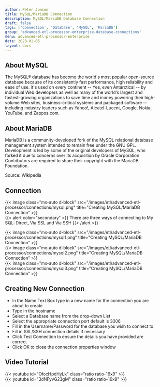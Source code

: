 ```yaml
---
author: Peter Jonson
title: MySQL/MariaDB Connection
description: MySQL/MariaDB Database Connection
draft: false
tags: ['Connection', 'Database', 'MySQL', 'MariaDB']
group: 'advanced-etl-processor-enterprise-database-connections'
menu: advanced-etl-processor-enterprise
date: 2023-01-05
layout: docs
---
```


## About MySQL

The MySQL® database has become the world's most popular open-source database because of its consistently fast performance, high reliability and ease of use. It's used on every continent -- Yes, even Antarctica! -- by individual Web developers as well as many of the world's largest and fastest-growing organizations to save time and money powering their high-volume Web sites, business-critical systems and packaged software -- including industry leaders such as Yahoo!, Alcatel-Lucent, Google, Nokia, YouTube, and Zappos.com.

## About MariaDB

MariaDB is a community-developed fork of the MySQL relational database management system intended to remain free under the GNU GPL. Development is led by some of the original developers of MySQL, who forked it due to concerns over its acquisition by Oracle Corporation. Contributors are required to share their copyright with the MariaDB Foundation.

Source: Wikipedia

## Connection

{{< image class="mx-auto d-block" src="/images/etl/advanced-etl-processor/connections/mysql.png" title="Creating MySQL/MariaDB Connection" >}}
\
{{< alert color="secondary" >}}
There are three ways of connecting to My SQL: Direct, Via SSL and Via SSH
{{< /alert >}}

{{< image class="mx-auto d-block" src="/images/etl/advanced-etl-processor/connections/mysql1.png" title="Creating MySQL/MariaDB Connection" >}}
\
{{< image class="mx-auto d-block" src="/images/etl/advanced-etl-processor/connections/mysql2.png" title="Creating MySQL/MariaDB Connection" >}}
\
{{< image class="mx-auto d-block" src="/images/etl/advanced-etl-processor/connections/mysql3.png" title="Creating MySQL/MariaDB Connection" >}}

## Creating New Connection

- In the Name Text Box type in a new name for the connection you are about to create
- Type in the hostname
- Select a Database name from the drop-down List
- Select the appropriate connection port default is 3306
- Fill in the Username/Password for the database you wish to connect to
- Fill in SSL/SSH connection details if necessary
- Click Test Connection to ensure the details you have provided are correct
- Click OK to close the connection properties window

## Video Tutorial

{{< youtube id="OfocHpdHyLk" class="ratio ratio-16x9" >}}
\
{{< youtube id="3dNFyvG23gM" class="ratio ratio-16x9" >}}
